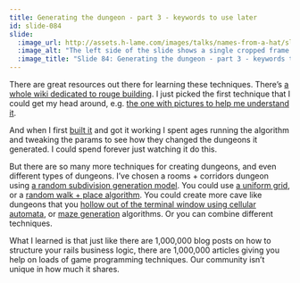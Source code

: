 ```yaml
---
title: Generating the dungeon - part 3 - keywords to use later
id: slide-084
slide:
  :image_url: http://assets.h-lame.com/images/talks/names-from-a-hat/slides/084.png
  :image_alt: "The left side of the slide shows a single cropped frame from the previous video, highlighting the ASCII characters that represent some rooms connected by corridors and the green lines that delimit the worlds those rooms were placed in; text: keywords to use later; dungeon generation; roguelike wiki; https://roguebasin.com/index.php/Basic_BSP_Dungeon_generation"
  :image_title: "Slide 84: Generating the dungeon - part 3 - keywords to use later"
---
```

There are great resources out there for learning these techniques.  There’s [a whole wiki dedicated to rouge building](https://roguebasin.com).  I just picked the first technique that I could get my head around, e.g. [the one with pictures to help me understand it](https://roguebasin.com/index.php/Basic_BSP_Dungeon_generation).

And when I first [built it](https://github.com/h-lame/lruggery/blob/4e02855d64a111c8ee72e1a736da7a868384a1f8/names_from_a_hat/rogue/lib/rogue/generator.rb) and got it working I spent ages running the algorithm and tweaking the params to see how they changed the dungeons it generated.  I could spend forever just watching it do this.

But there are so many more techniques for creating dungeons, and even different types of dungeons.  I’ve chosen a rooms + corridors dungeon using [a random subdivision generation model](https://roguebasin.com/index.php/Basic_BSP_Dungeon_generation).  You could use [a uniform grid](https://roguebasin.com/index.php/Grid_Based_Dungeon_Generator), or a [random walk + place algorithm](https://roguebasin.com/index.php/Dungeon-Building_Algorithm).  You could create more cave like dungeons that you [hollow out of the terminal window using cellular automata](https://roguebasin.com/index.php/Cellular_Automata_Method_for_Generating_Random_Cave-Like_Levels), or [maze generation](https://roguebasin.com/index.php/Maze_Generation) algorithms.  Or you can combine different techniques.

What I learned is that just like there are 1,000,000 blog posts on how to structure your rails business logic, there are 1,000,000 articles giving you help on loads of game programming techniques.  Our community isn’t unique in how much it shares.
